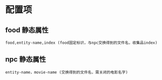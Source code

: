 # 配置项

## food 静态属性

    food,entity-name,index (food固定标识，与npc交换得到的文件名，收集品index)

## npc 静态属性
    entity-name，movie-name (交换得到的文件名，需关闭的电影名字)